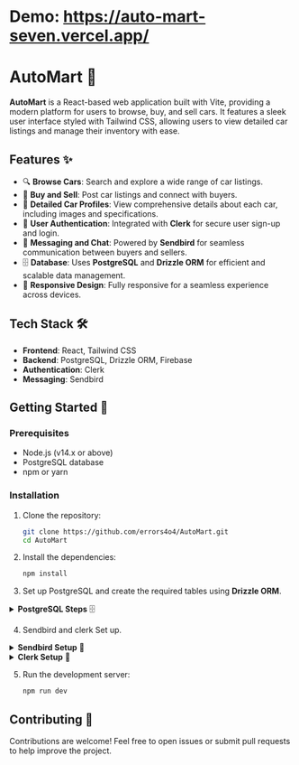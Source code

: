 # Demo: https://auto-mart-seven.vercel.app/
# AutoMart 🚗 

**AutoMart** is a React-based web application built with Vite, providing a modern platform for users to browse, buy, and sell cars. It features a sleek user interface styled with Tailwind CSS, allowing users to view detailed car listings and manage their inventory with ease.

## Features ✨

- 🔍 **Browse Cars**: Search and explore a wide range of car listings.
- 🛒 **Buy and Sell**: Post car listings and connect with buyers.
- 📄 **Detailed Car Profiles**: View comprehensive details about each car, including images and specifications.
- 🔐 **User Authentication**: Integrated with **Clerk** for secure user sign-up and login.
- 💬 **Messaging and Chat**: Powered by **Sendbird** for seamless communication between buyers and sellers.
- 🗄️ **Database**: Uses **PostgreSQL** and **Drizzle ORM** for efficient and scalable data management.
- 🔧 **Responsive Design**: Fully responsive for a seamless experience across devices.

## Tech Stack 🛠️

- **Frontend**: React, Tailwind CSS
- **Backend**: PostgreSQL, Drizzle ORM, Firebase
- **Authentication**: Clerk
- **Messaging**: Sendbird

## Getting Started 🚀

### Prerequisites

- Node.js (v14.x or above)
- PostgreSQL database
- npm or yarn

### Installation

1. Clone the repository:
   ```bash
   git clone https://github.com/errors4o4/AutoMart.git
   cd AutoMart
   ```

2. Install the dependencies:
   ```bash
   npm install
   ```

3. Set up PostgreSQL and create the required tables using **Drizzle ORM**.

<details>
  <summary><strong>PostgreSQL Steps</strong> 🗄️</summary>

#### 1. Install Dependencies

First, install the required packages:

```bash
npm i drizzle-orm @neondatabase/serverless
npm i -D drizzle-kit
```

#### 2. Create Neon PostgreSQL Database

Go to [Neon](https://console.neon.tech/) and create a new project. Once done, obtain your database connection URL.

Add this URL to your `.env` file as:

```bash
VITE_DRIZZLE_DATABASE_URL=your-neon-database-url
```

</details>

4. Sendbird and clerk Set up.

<details>
  <summary><strong>Sendbird Setup</strong> 💬</summary>

#### 1. Get API Credentials

Create a project on [Sendbird](https://sendbird.com/). Once your project is set up, obtain the following credentials:

- **SENDBIRD_API_TOKEN**
- **SENDBIRD_APP_ID**

#### 2. Add Environment Variables

Add the credentials to your `.env` file:

```bash
VITE_SENDBIRD_API_TOKEN=your-sendbird-api-token
VITE_SENDBIRD_APP_ID=your-sendbird-app-id
```

</details>

<details> <summary><strong>Clerk Setup</strong> 🔐</summary>
  
 #### 1. Get Clerk API Credentials
  
Go to [Clerk](https://clerk.com/) and create an account. Set up a new project and obtain the following credentials:

- **CLERK_FRONTEND_API**
- **CLERK_API_KEY**

#### 2. Add Environment Variables

Add these to your .env file:

```bash
VITE_CLERK_PUBLISHABLE_KEY=your-clerk-publishable-key
VITE_CLERK_API_KEY=your-clerk-api-key
```


</details>

5. Run the development server:
   ```bash
   npm run dev
   ```

## Contributing 🤝

Contributions are welcome! Feel free to open issues or submit pull requests to help improve the project.

